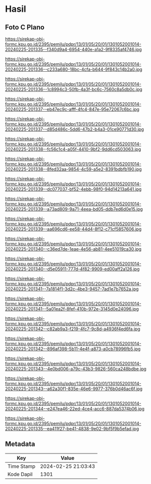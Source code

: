 # Hasil

## Foto C Plano

https://sirekap-obj-formc.kpu.go.id/2395/pemilu/pdpr/13/01/05/20/01/1301052001014-20240225-201335--f340d9a4-6954-440e-a1a2-9f8335af4746.jpg

https://sirekap-obj-formc.kpu.go.id/2395/pemilu/pdpr/13/01/05/20/01/1301052001014-20240225-201336--c233a680-18bc-4cfa-b644-9f843c14b2a0.jpg

https://sirekap-obj-formc.kpu.go.id/2395/pemilu/pdpr/13/01/05/20/01/1301052001014-20240225-201336--1c8994c3-50fb-4a3f-bc6c-7560c8a5db0c.jpg

https://sirekap-obj-formc.kpu.go.id/2395/pemilu/pdpr/13/01/05/20/01/1301052001014-20240225-201337--eb47ec9c-afff-4fc4-847e-95e72067c6bc.jpg

https://sirekap-obj-formc.kpu.go.id/2395/pemilu/pdpr/13/01/05/20/01/1301052001014-20240225-201337--d85d486c-5dd6-47b2-b4a3-01ce90771d30.jpg

https://sirekap-obj-formc.kpu.go.id/2395/pemilu/pdpr/13/01/05/20/01/1301052001014-20240225-201338--fc56c1c4-a05f-4410-9bf2-9dd6cd503063.jpg

https://sirekap-obj-formc.kpu.go.id/2395/pemilu/pdpr/13/01/05/20/01/1301052001014-20240225-201338--8fed32aa-9854-4c59-a5e2-8391bdbfb190.jpg

https://sirekap-obj-formc.kpu.go.id/2395/pemilu/pdpr/13/01/05/20/01/1301052001014-20240225-201339--dc077037-bf52-4ebb-98f0-94d14213a641.jpg

https://sirekap-obj-formc.kpu.go.id/2395/pemilu/pdpr/13/01/05/20/01/1301052001014-20240225-201339--a73ad809-9a71-4eea-bd05-ddb7ed6d0e15.jpg

https://sirekap-obj-formc.kpu.go.id/2395/pemilu/pdpr/13/01/05/20/01/1301052001014-20240225-201339--aa696cd6-ee58-44d4-8f12-c71cf5857606.jpg

https://sirekap-obj-formc.kpu.go.id/2395/pemilu/pdpr/13/01/05/20/01/1301052001014-20240225-201340--c36ed7de-1eae-4e56-ab81-4ee51019ca30.jpg

https://sirekap-obj-formc.kpu.go.id/2395/pemilu/pdpr/13/01/05/20/01/1301052001014-20240225-201340--d5e05911-777d-4f82-9909-ed00aff2a126.jpg

https://sirekap-obj-formc.kpu.go.id/2395/pemilu/pdpr/13/01/05/20/01/1301052001014-20240225-201341--7a1814f1-3d2c-4be3-9457-7ad1e7b7652a.jpg

https://sirekap-obj-formc.kpu.go.id/2395/pemilu/pdpr/13/01/05/20/01/1301052001014-20240225-201341--5a01ea2f-8fef-410b-972e-3145d0e24096.jpg

https://sirekap-obj-formc.kpu.go.id/2395/pemilu/pdpr/13/01/05/20/01/1301052001014-20240225-201342--c82ab9a3-f219-4fc7-9c8d-a4936f4ed6fa.jpg

https://sirekap-obj-formc.kpu.go.id/2395/pemilu/pdpr/13/01/05/20/01/1301052001014-20240225-201342--896af398-5b11-4e4f-a873-a0cb78996fb5.jpg

https://sirekap-obj-formc.kpu.go.id/2395/pemilu/pdpr/13/01/05/20/01/1301052001014-20240225-201343--4e0bd006-a79c-43b3-9826-560ca248bdbe.jpg

https://sirekap-obj-formc.kpu.go.id/2395/pemilu/pdpr/13/01/05/20/01/1301052001014-20240225-201343--a62a30f1-835e-46e6-9977-376b0d46ac6f.jpg

https://sirekap-obj-formc.kpu.go.id/2395/pemilu/pdpr/13/01/05/20/01/1301052001014-20240225-201344--e247ea46-22ed-4ce4-acc6-887da5374b06.jpg

https://sirekap-obj-formc.kpu.go.id/2395/pemilu/pdpr/13/01/05/20/01/1301052001014-20240225-201335--ea411f27-be41-4838-9e02-9bf5f9b5efad.jpg


## Metadata

| Key        | Value               |
| ---------- | ------------------- |
| Time Stamp | 2024-02-25 21:03:43 |
| Kode Dapil | 1301                |



